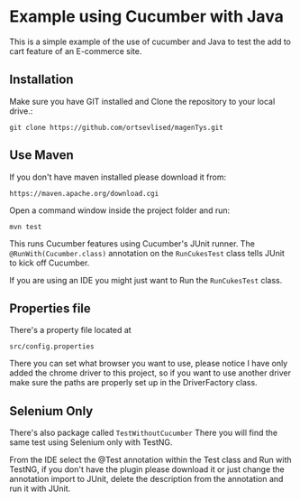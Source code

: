 # Example using Cucumber with Java

This is a simple example of the use of cucumber and Java to test the add to cart feature of an E-commerce site.

## Installation
Make sure you have GIT installed and Clone the repository to your local drive.:

    git clone https://github.com/ortsevlised/magenTys.git


## Use Maven

If you don't have maven installed please download it from:
   ```
   https://maven.apache.org/download.cgi
   ```
Open a command window inside the project folder and run:

    mvn test

This runs Cucumber features using Cucumber's JUnit runner. The `@RunWith(Cucumber.class)` annotation on the `RunCukesTest`
class tells JUnit to kick off Cucumber.

If you are using an IDE you might just want to Run the `RunCukesTest` class.

## Properties file

There's a property file located at 
```
src/config.properties
```
There you can set what browser you want to use, please notice I have only added the chrome driver to this project,
so if you want to use another driver make sure the paths are properly set up in the DriverFactory class.


## Selenium Only
There's also package called `TestWithoutCucumber`
There you will find the same test using Selenium only with TestNG.

From the IDE select the @Test annotation within the Test class and Run with TestNG, if you don't have the plugin please
download it or just change the annotation import to JUnit, delete the description from the annotation and run it with JUnit. 
